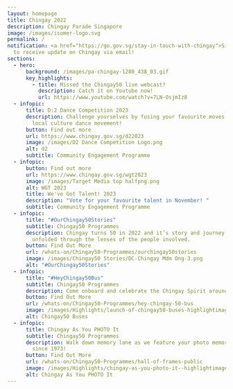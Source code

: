 ```yaml
---
layout: homepage
title: Chingay 2022
description: Chingay Parade Singapore
image: /images/isomer-logo.svg
permalink: /
notification: <a href="https://go.gov.sg/stay-in-touch-with-chingay">Sign Up</a>
  to receive update on Chingay via email!
sections:
  - hero:
      background: /images/pa-chingay-1280_438_03.gif
      key_highlights:
        - title: Missed the Chingay50 live webcast?
          description: Catch it on Youtube now!
          url: https://www.youtube.com/watch?v=7LN-OsjmIz8
  - infopic:
      title: D:2 Dance Competition 2023
      description: Challenge yourselves by fusing your favourite moves with one of our
        local culture dance movement!
      button: Find out more
      url: https://www.chingay.gov.sg/d22023
      image: /images/D2 Dance Competition Logo.png
      alt: d2
      subtitle: Community Engagement Programme
  - infopic:
      button: Find out more
      url: https://www.chingay.gov.sg/wgt2023
      image: /images/Target Media top halfpng.png
      alt: WGT 2023
      title: We've Got Talent! 2023
      description: "Vote for your favourite talent in November! "
      subtitle: Community Engagement Programme
  - infopic:
      title: "#OurChingay50Stories"
      subtitle: Chingay50 Programmes
      description: Chingay turns 50 in 2022 and it’s story and journey will be
        unfolded through the lenses of the people involved.
      button: Find Out More
      url: /whats-on/Chingay50-Programmes/ourchingay50stories
      image: /images/Chingay50 Stories/DC-Chingay Mdm Ong-3.png
      alt: "#OurChingay50Stories"
  - infopic:
      title: "#HeyChingay50Bus"
      subtitle: Chingay50 Programmes
      description: Come onboard and celebrate the Chingay Spirit around the island!
      button: Find Out More
      url: /whats-on/Chingay50-Programmes/hey-chingay-50-bus
      image: /images/Highlights/launch-of-chingay50-buses-highlightimage.jpg
      alt: Chingay50 Buses
  - infopic:
      title: Chingay As You PHOTO It
      subtitle: Chingay50 Programmes
      description: Walk down memory lane as we feature your photo memories of Chingay
        since 1973!
      button: Find Out More
      url: /whats-on/Chingay50-Programmes/hall-of-frames-public
      image: /images/Highlights/chingay-as-you-photo-it--highlightimage.jpg
      alt: Chingay As You PHOTO It
---
```

